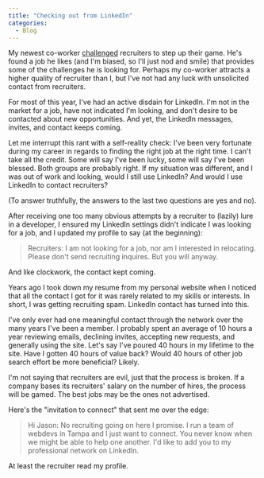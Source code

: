 ```yaml
---
title: "Checking out from LinkedIn"
categories:
  - Blog
---
```



My newest co-worker [challenged](http://thoughts.rockhymas.com/post/25229589389/whytrackabout) recruiters to step up their game. He's found a job he likes (and I'm biased, so I'll just nod and smile) that provides some of the challenges he is looking for. Perhaps my co-worker attracts a higher quality of recruiter than I, but I've not had any luck with unsolicited contact from recruiters.

For most of this year, I've had an active disdain for LinkedIn. I'm not in the market for a job, have not indicated I'm looking, and don't desire to be contacted about new opportunities. And yet, the LinkedIn messages, invites, and contact keeps coming.

Let me interrupt this rant with a self-reality check: I've been very fortunate during my career in regards to finding the right job at the right time. I can't take all the credit. Some will say I've been lucky, some will say I've been blessed. Both groups are probably right. If my situation was different, and I was out of work and looking, would I still use LinkedIn? And would I use LinkedIn to contact recruiters?

(To answer truthfully, the answers to the last two questions are yes and no).

After receiving one too many obvious attempts by a recruiter to (lazily) lure in a developer, I ensured my LinkedIn settings didn't indicate I was looking for a job, and I updated my profile to say (at the beginning):

> Recruiters: I am not looking for a job, nor am I interested in relocating. Please don't send recruiting inquires. But you will anyway.

And like clockwork, the contact kept coming.

Years ago I took down my resume from my personal website when I noticed that all the contact I got for it was rarely related to my skills or interests. In short, I was getting recruiting spam. LinkedIn contact has turned into this.

I've only ever had one meaningful contact through the network over the many years I've been a member. I probably spent an average of 10 hours a year reviewing emails, declining invites, accepting new requests, and generally using the site. Let's say I've poured 40 hours in my lifetime to the site. Have I gotten 40 hours of value back? Would 40 hours of other job search effort be more beneficial? Likely.

I'm not saying that recruiters are evil, just that the process is broken. If a company bases its recruiters' salary on the number of hires, the process will be gamed. The best jobs may be the ones not advertised.

Here's the "invitation to connect" that sent me over the edge:

> Hi Jason: No recruiting going on here I promise. I run a team of webdevs in Tampa and I just want to connect. You never know when we might be able to help one another.
> I'd like to add you to my professional network on LinkedIn.

At least the recruiter read my profile.